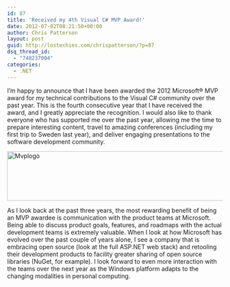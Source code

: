 ```yaml
---
id: 87
title: 'Received my 4th Visual C# MVP Award!'
date: 2012-07-02T08:21:50+00:00
author: Chris Patterson
layout: post
guid: http://lostechies.com/chrispatterson/?p=87
dsq_thread_id:
  - "748237004"
categories:
  - .NET
---
```

I&#8217;m happy to announce that I have been awarded the 2012 Microsoft® MVP award for my technical contributions to the Visual C# community over the past year. This is the fourth consecutive year that I have received the award, and I greatly appreciate the recognition. I would also like to thank everyone who has supported me over the past year, allowing me the time to prepare interesting content, travel to amazing conferences (including my first trip to Sweden last year), and deliver engaging presentations to the software development community.

<img src="http://blog.phatboyg.com/wp-content/uploads/2012/07/mvplogo.jpeg" alt="Mvplogo" width="600" height="115" border="0" />

As I look back at the past three years, the most rewarding benefit of being an MVP awardee is communication with the product teams at Microsoft. Being able to discuss product goals, features, and roadmaps with the actual development teams is extremely valuable. When I look at how Microsoft has evolved over the past couple of years alone, I see a company that is embracing open source (look at the full ASP.NET web stack) and retooling their development products to facility greater sharing of open source libraries (NuGet, for example). I look forward to even more interaction with the teams over the next year as the Windows platform adapts to the changing modalities in personal computing.